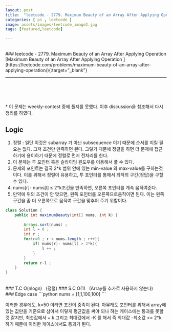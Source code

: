 ```yaml
---
layout: post
title:  "leetcode - 2779. Maximum Beauty of an Array After Applying Operation : Java , C++ "
categories: [ ps , leetcode ]
image: assets/images/leetcode_image2.jpg
tags: [featured,leetcode]

---
```


<br>
### leetcode - 2779. Maximum Beauty of an Array After Applying Operation
[Maximum Beauty of an Array After Applying Operation ](https://leetcode.com/problems/maximum-beauty-of-an-array-after-applying-operation/){:target="_blank"}


---
 

<br><br><br>


\* 이 문제는 weekly-contest 중에 풀지를 못했다. 이후 discussion을 참조해서 다시 정리를 하였다. 
## Logic  


1. 정렬 : 일단 이것은 subarray 가 아닌 subsequence 이기 때문에 순서를 지킬 필요는 없다. 그저 조건만 만족하면 된다. 그렇기 때문에 정렬을 하면 더 문제에 접근하기에 용이하기 때문에 정렬로 먼저 전처리를 한다. 
2. 이 문제는 투 포인터 혹은 슬라이딩 윈도우를 이용해서 풀 수 있다.  
3. 문제의 포인트는 결국 2*k 범위 안에 있는 min-value 와 max-value를 구하는것이다. 이를 위해서 정렬이 유용하고, 투 포인터를 통해서 최적의 구간(정답)을 구할 수 있다. 
4. nums[r]- nums[l] ≤ 2*k조건을 만족하면,  오른쪽 포인터를 계속 움직여준다. 
5. 만약에 위의 조건이 안 맞으면, 왼쪽 포인터를 오른쪽으로움직이면 된다. 이는 왼쪽 구간을 좀 더 오른쪽으로 움직여 구간을 맞추어 주기 위함이다.



```java
class Solution {
    public int maximumBeauty(int[] nums, int k) {
        
        Arrays.sort(nums) ; 
        int l = 0 ; 
        int r ; 
        for(r=0 ; r < nums.length ; r++){
            if( nums[r]- nums[l] > 2*k){
                l ++ ; 
            }
        }
        return r-l ; 
    }
}
```
<br>
### T.C 
O(nlogn)   &nbsp; (정렬)
### S.C
O(1)    &nbsp; (Array를 추가로 사용하지 않는다)
 

<br>
### Edge case 
```python
nums = [1,1,100,100]
```

이러한 경우에도, k=50 이라면 조건이 중족이 된다. 아무래도 포인터를 위해서 array에 있는 값만을 기준으로 삼아서 이렇게 평균값을 써야 되나 하는 케이스에는 통과를 못할 것 같지만, 최솟값에서 + k 그리고 최대값에서 -K 를 해서 즉 최대값 -최소값 <= 2*k 하기 때문에 이러한 케이스에서도 통과가 된다. 

